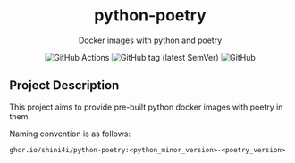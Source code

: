 <div align="center">

# python-poetry

Docker images with python and poetry

![GitHub Actions](https://img.shields.io/github/workflow/status/shini4i/python-poetry/Build%20and%20Publish%20docker%20images?style=plastic)
![GitHub tag (latest SemVer)](https://img.shields.io/github/v/tag/shini4i/python-poetry?sort=semver&style=plastic)
![GitHub](https://img.shields.io/github/license/shini4i/python-poetry?style=plastic)

</div>

## Project Description

This project aims to provide pre-built python docker images with poetry in them.

Naming convention is as follows:
```
ghcr.io/shini4i/python-poetry:<python_minor_version>-<poetry_version>
```
